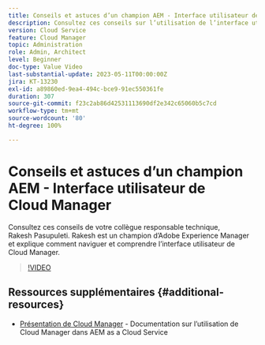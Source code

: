 ```yaml
---
title: Conseils et astuces d’un champion AEM - Interface utilisateur de Cloud Manager
description: Consultez ces conseils sur l’utilisation de l’interface utilisateur de Cloud Manager de Rakesh Pasupuleti, champion et expert AEM.
version: Cloud Service
feature: Cloud Manager
topic: Administration
role: Admin, Architect
level: Beginner
doc-type: Value Video
last-substantial-update: 2023-05-11T00:00:00Z
jira: KT-13230
exl-id: a89860ed-9ea4-494c-bce9-91ec550361fe
duration: 307
source-git-commit: f23c2ab86d42531113690df2e342c65060b5c7cd
workflow-type: tm+mt
source-wordcount: '80'
ht-degree: 100%

---
```


# Conseils et astuces d’un champion AEM - Interface utilisateur de Cloud Manager

Consultez ces conseils de votre collègue responsable technique, Rakesh Pasupuleti. Rakesh est un champion d’Adobe Experience Manager et explique comment naviguer et comprendre l’interface utilisateur de Cloud Manager.

>[!VIDEO](https://video.tv.adobe.com/v/3419298?quality=12&learn=on)

## Ressources supplémentaires {#additional-resources}

* [Présentation de Cloud Manager](https://experienceleague.adobe.com/docs/experience-manager-cloud-service/content/onboarding/concepts/cloud-manager-introduction.html?lang=fr) - Documentation sur l’utilisation de Cloud Manager dans AEM as a Cloud Service
